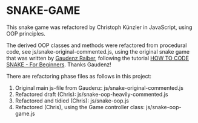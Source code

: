 # SNAKE-GAME
This snake game was refactored by Christoph Künzler in JavaScript, using OOP principles.

The derived OOP classes and methods were refactored from procedural code, 
see js/snake-original-commented.js, using the original snake game that was 
written by [Gaudenz Raiber](mailto:gaudenzraiber@yahoo.de), following the tutorial 
[HOW TO CODE SNAKE - For Beginners](https://www.youtube.com/watch?v=baBq5GAL0_U&t=479s). Thanks Gaudenz!

There are refactoring phase files as follows in this project:
1. Original main js-file from Gaudenz: js/snake-original-commented.js
2. Refactored draft (Chris): js/snake-oop-heavily-commented.js
3. Refactored and tidied (Chris): js/snake-oop.js
4. Refactored (Chris), using the Game controller class: js/snake-oop-game.js


